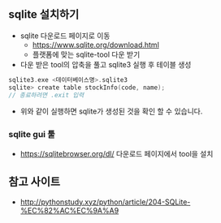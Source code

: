 ## sqlite 설치하기 
* sqlite 다운로드 페이지로 이동
  * https://www.sqlite.org/download.html 
  * 플랫폼에 맞는 sqlite-tool 다운 받기 
* 다운 받은 tool의 압축을 풀고 sqlite3 실행 후 테이블 생성
```c++
sqlite3.exe <데이터베이스명>.sqlite3
sqlite> create table stockInfo(code, name);
// 종료하려면 .exit 입력
```
* 위와 같이 실행하면 sqlite가 생성된 것을 확인 할 수 있습니다.

### sqlite gui 툴
* https://sqlitebrowser.org/dl/ 다운로드 페이지에서 tool을 설치


## 참고 사이트 
* http://pythonstudy.xyz/python/article/204-SQLite-%EC%82%AC%EC%9A%A9
